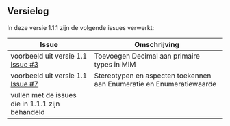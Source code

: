 ## Versielog

In deze versie 1.1.1  zijn de volgende issues verwerkt:

| Issue                                                                 | Omschrijving | 
|-----------------------------------------------------------------------|--------------|
| voorbeeld uit versie 1.1 [Issue #3](https://github.com/Geonovum/MIM-Werkomgeving/issues/3) | Toevoegen Decimal aan primaire types in MIM |  
| voorbeeld uit versie 1.1 [Issue #7](https://github.com/Geonovum/MIM-Werkomgeving/issues/7) | Stereotypen en aspecten toekennen aan Enumeratie en Enumeratiewaarde |  
| vullen met de issues die in 1.1.1 zijn behandeld||

